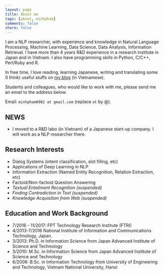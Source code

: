 ```yaml
---
layout: page
title: About me
tags: [about, minhpham]
comments: false
share: false
---
```


I am a NLP researcher, with experience and knowledge in Natural Language Processing, Machine Learning, Data Science, Data Analysis, Information Retrieval. I have more than 4 years R&D experience in a research institute in Japan and in Vietnam. I also have programming skills in Python, C/C++, Perl/Ruby and R.

In free time, I love reading, learning Japanese, writing and translating some (I think) useful stuffs on [my blog](https://khmt.wordpress.com/) (in Vietnamese).

Students and colleagues, who would like to work with me, please send me an email to the address below.

Email: ```minhpham0902 at gmail.com``` (replace ```at``` by @).

## NEWS

* I moved to a R&D labo (in Vietnam) of a Japanese start-up company. I will work
as a NLP researcher there.

## Research Interests

* Dialog Systems (intent classification, slot filling, etc)
* Applications of Deep Learning in NLP
* Information Extraction (Named Entity Recognition, Relation Extraction, etc)
* Factoid/Non-factoid Question Answering
* *Textual Entailment Recognition (suspended)*
* *Finding Contradiction in Text (suspended)*
* *Knowledge Acquisition from Web (suspended)*
            
## Education and Work Background

* 7/2016 - 11/2017: FPT Technology Research Institute (FTRI)
* 4/2013-7/2016 National Institute of Information and Communications Technology, Japan.
* 3/2013: Ph.D. in Information Science from Japan Advanced Institute of Science and Technology
* 3/2010: M.Sc. in Information Science from Japan Advanced Institute of Science and Technology
* 6/2006: B.Sc. in Information Technology from University of Engineering and Technology, Vietnam National University, Hanoi
                





